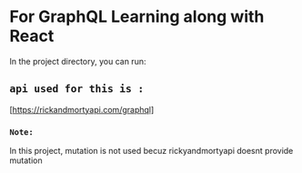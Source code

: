 # For GraphQL Learning along with React

In the project directory, you can run:

## `api used for this is :`

[https://rickandmortyapi.com/graphql]

### `Note:`
In this project, mutation is not used becuz rickyandmortyapi doesnt provide mutation
